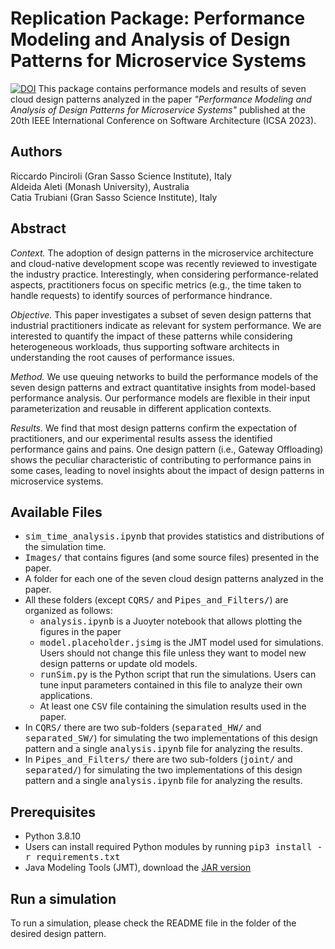 # Replication Package: Performance Modeling and Analysis of Design Patterns for Microservice Systems

[![DOI](https://zenodo.org/badge/560469456.svg)](https://zenodo.org/badge/latestdoi/560469456)
This package contains performance models and results of seven cloud design patterns analyzed in the paper *"Performance Modeling and Analysis of Design Patterns for Microservice Systems"* published at the 20th IEEE International Conference on Software Architecture (ICSA 2023).


## Authors
Riccardo Pinciroli (Gran Sasso Science Institute), Italy  
Aldeida Aleti (Monash University), Australia  
Catia Trubiani (Gran Sasso Science Institute), Italy


## Abstract
*Context.* The adoption of design patterns in the microservice architecture and cloud-native development scope was recently reviewed to investigate the industry practice. Interestingly, when considering performance-related aspects, practitioners focus on specific metrics (e.g., the time taken to handle requests) to identify sources of performance hindrance.

*Objective.* This paper investigates a subset of seven design patterns that industrial practitioners indicate as relevant for system performance. We are interested to quantify the impact of these patterns while considering heterogeneous workloads, thus supporting software architects in understanding the root causes of performance issues. 

*Method.* We use queuing networks to build the performance models of the seven design patterns and extract quantitative insights from model-based performance analysis. Our performance models are flexible in their input parameterization and reusable in different application contexts. 

*Results.* We find that most design patterns confirm the expectation of practitioners, and our experimental results assess the identified performance gains and pains. One design pattern (i.e., Gateway Offloading) shows the peculiar characteristic of contributing to performance pains in some cases, leading to novel insights about the impact of design patterns in microservice systems.


## Available Files
- <tt>sim\_time\_analysis.ipynb</tt> that provides statistics and distributions of the simulation time.
- <tt>Images/</tt> that contains figures (and some source files) presented in the paper.
- A folder for each one of the seven cloud design patterns analyzed in the paper.
- All these folders (except <tt>CQRS/</tt> and <tt>Pipes\_and\_Filters/</tt>) are organized as follows:
  - <tt>analysis.ipynb</tt> is a Juoyter notebook that allows plotting the figures in the paper
  - <tt>model.placeholder.jsimg</tt> is the JMT model used for simulations. Users should not change this file unless they want to model new design patterns or update old models.
  - <tt>runSim.py</tt> is the Python script that run the simulations. Users can tune input parameters contained in this file to analyze their own applications.
  - At least one <tt>CSV</tt> file containing the simulation results used in the paper.
- In <tt>CQRS/</tt> there are two sub-folders (<tt>separated\_HW/</tt> and <tt>separated\_SW/</tt>) for simulating the two implementations of this design pattern and a single <tt>analysis.ipynb</tt> file for analyzing the results.
- In <tt>Pipes\_and\_Filters/</tt> there are two sub-folders (<tt>joint/</tt> and <tt>separated/</tt>) for simulating the two implementations of this design pattern and a single <tt>analysis.ipynb</tt> file for analyzing the results.


## Prerequisites
- Python 3.8.10
- Users can install required Python modules by running <tt>pip3 install -r requirements.txt</tt>
- Java Modeling Tools (JMT), download the [JAR version](http://sourceforge.net/projects/jmt/files/jmt/JMT-1.2.1/JMT-singlejar-1.2.1.jar/download)


## Run a simulation
To run a simulation, please check the README file in the folder of the desired design pattern.

